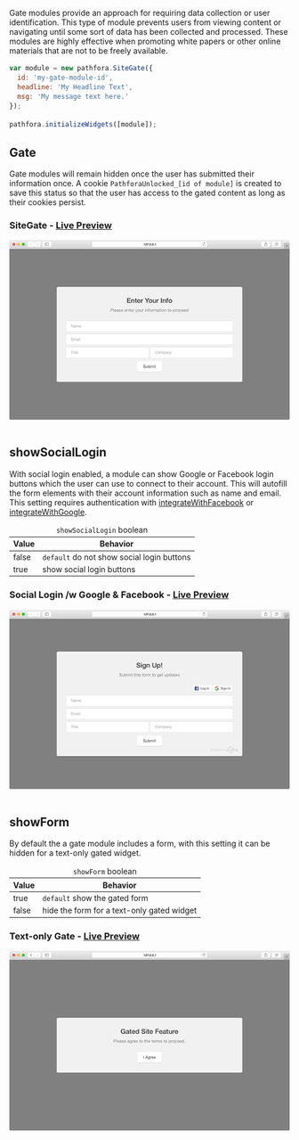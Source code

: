 Gate modules provide an approach for requiring data collection or user identification. This type of module prevents users from viewing content or navigating until some sort of data has been collected and processed. These modules are highly effective when promoting white papers or other online materials that are not to be freely available.

``` javascript
var module = new pathfora.SiteGate({
  id: 'my-gate-module-id',
  headline: 'My Headline Text',
  msg: 'My message text here.'
});

pathfora.initializeWidgets([module]);
```

## Gate

Gate modules will remain hidden once the user has submitted their information once. A cookie `PathforaUnlocked_[id of module]` is created to save this status so that the user has access to the gated content as long as their cookies persist.

<h3>SiteGate - <a href="../../examples/preview/types/gate/gate.html" target="_blank">Live Preview</a></h3>

![Gate Module](../examples/img/types/gate/gate.png)

<pre data-src="../../examples/src/types/gate/gate.js"></pre>


## showSocialLogin

With social login enabled, a module can show Google or Facebook login buttons which the user can use to connect to their account. This will autofill the form elements with their account information such as name and email. This setting requires authentication with [integrateWithFacebook](/api/methods.md#integratewithfacebook) or [integrateWithGoogle](/api/methods.md#integratewithgoogle).

<table>
  <thead>
    <tr>
      <td colspan="2" align="center"><code>showSocialLogin</code> boolean</td>
    </tr>
    <tr>
      <th>Value</th>
      <th>Behavior</th>
    </tr>
  </thead>
  
  <tr>
    <td>false</td>
    <td><code>default</code> do not show social login buttons</td>
  </tr>
  <tr>
    <td>true</td>
    <td>show social login buttons</td>
  </tr>
</table>

<h3>Social Login /w Google &amp; Facebook - <a href="../../examples/preview/types/gate/social.html" target="_blank">Live Preview</a></h3>

![Social Login Gate Module](../examples/img/types/gate/social.png)

<pre data-src="../../examples/src/types/gate/social.js"></pre>

## showForm

By default the a gate module includes a form, with this setting it can be hidden for a text-only gated widget.

<table>
  <thead>
    <tr>
      <td colspan="2" align="center"><code>showForm</code> boolean</td>
    </tr>
    <tr>
      <th>Value</th>
      <th>Behavior</th>
    </tr>
  </thead>
  
  <tr>
    <td>true</td>
    <td><code>default</code> show the gated form</td>
  </tr>
  <tr>
    <td>false</td>
    <td>hide the form for a text-only gated widget</td>
  </tr>
</table>

<h3>Text-only Gate - <a href="../../examples/preview/types/gate/showForm.html" target="_blank">Live Preview</a></h3>

![Text Only Gate Module](../examples/img/types/gate/showForm.png)

<pre data-src="../../examples/src/types/gate/showForm.js"></pre>